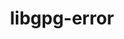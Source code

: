 ---
title: "libgpg-error"
layout: cache
categories: [package, v0.18.1]
meta: {"versions": ["1.43"], "compilers": ["gcc@=7.3.1", "gcc@=7.5.0"], "oss": ["amzn2", "ubuntu18.04"], "platforms": ["linux"], "targets": ["aarch64", "graviton2", "x86_64", "x86_64_v3", "x86_64_v4"], "stacks": ["aws-ahug", "aws-ahug-aarch64", "e4s", "radiuss", "root", "tutorial"], "num_specs": 5, "num_specs_by_stack": {"aws-ahug": 2, "root": 5, "aws-ahug-aarch64": 2, "radiuss": 1, "tutorial": 1, "e4s": 1}}
spec_details: [{"hash": "puomsxstgk4itncck3dtnbdxamy35wlt", "compiler": "gcc@=7.3.1", "versions": ["1.43"], "os": "amzn2", "platform": "linux", "target": "x86_64_v4", "variants": [], "stacks": ["aws-ahug", "root"], "size": "-", "tarball": "https://binaries.spack.io/releases/v0.18.1/build_cache/linux-amzn2-x86_64_v4/gcc-7.3.1/libgpg-error-1.43/linux-amzn2-x86_64_v4-gcc-7.3.1-libgpg-error-1.43-puomsxstgk4itncck3dtnbdxamy35wlt.spack"}, {"hash": "j27ngp5y2el435pu3qouwg73q4jolxjf", "compiler": "gcc@=7.3.1", "versions": ["1.43"], "os": "amzn2", "platform": "linux", "target": "x86_64_v3", "variants": [], "stacks": ["aws-ahug", "root"], "size": "-", "tarball": "https://binaries.spack.io/releases/v0.18.1/build_cache/linux-amzn2-x86_64_v3/gcc-7.3.1/libgpg-error-1.43/linux-amzn2-x86_64_v3-gcc-7.3.1-libgpg-error-1.43-j27ngp5y2el435pu3qouwg73q4jolxjf.spack"}, {"hash": "lkdxrl5jtwtqfrp77chc47tmkz672wud", "compiler": "gcc@=7.3.1", "versions": ["1.43"], "os": "amzn2", "platform": "linux", "target": "aarch64", "variants": [], "stacks": ["aws-ahug-aarch64", "root"], "size": "-", "tarball": "https://binaries.spack.io/releases/v0.18.1/build_cache/linux-amzn2-aarch64/gcc-7.3.1/libgpg-error-1.43/linux-amzn2-aarch64-gcc-7.3.1-libgpg-error-1.43-lkdxrl5jtwtqfrp77chc47tmkz672wud.spack"}, {"hash": "3zqjdtuk75soqxfsfsd7d3m6orm6vbdq", "compiler": "gcc@=7.5.0", "versions": ["1.43"], "os": "ubuntu18.04", "platform": "linux", "target": "x86_64", "variants": [], "stacks": ["root", "radiuss", "tutorial", "e4s"], "size": "-", "tarball": "https://binaries.spack.io/releases/v0.18.1/build_cache/linux-ubuntu18.04-x86_64/gcc-7.5.0/libgpg-error-1.43/linux-ubuntu18.04-x86_64-gcc-7.5.0-libgpg-error-1.43-3zqjdtuk75soqxfsfsd7d3m6orm6vbdq.spack"}, {"hash": "bn3gyzg4gbznsyyo3n5zrogeteajscuq", "compiler": "gcc@=7.3.1", "versions": ["1.43"], "os": "amzn2", "platform": "linux", "target": "graviton2", "variants": [], "stacks": ["aws-ahug-aarch64", "root"], "size": "-", "tarball": "https://binaries.spack.io/releases/v0.18.1/build_cache/linux-amzn2-graviton2/gcc-7.3.1/libgpg-error-1.43/linux-amzn2-graviton2-gcc-7.3.1-libgpg-error-1.43-bn3gyzg4gbznsyyo3n5zrogeteajscuq.spack"}]
---